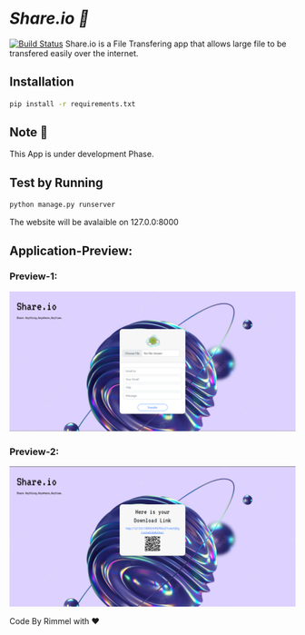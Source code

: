 # _Share.io 🚀_
[![Build Status](https://travis-ci.org/joemccann/dillinger.svg?branch=master)]()
Share.io is a File Transfering app that allows large file to be transfered easily over the internet.


## Installation
```bash
pip install -r requirements.txt
```
## Note 🚀
This App is under development Phase.

## Test by Running
``` bash
python manage.py runserver
```
The website will be avalaible on 127.0.0:8000

## Application-Preview:

### Preview-1:
![landingpage3](https://github.com/rimmelasghar/Share.io/blob/master/appoverview/share1.png)

### Preview-2:
![landingpage4](https://github.com/rimmelasghar/Share.io/blob/master/appoverview/share3.png)


Code By Rimmel with ❤

